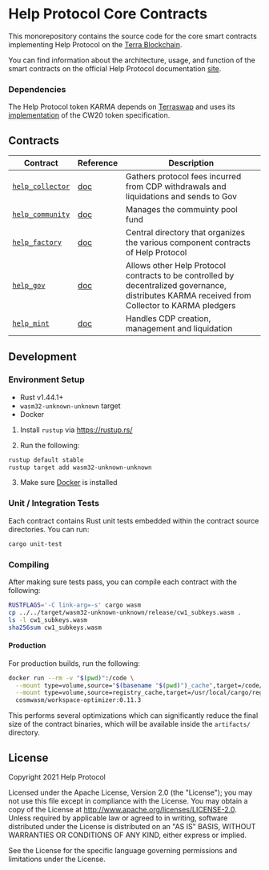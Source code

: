 # Help Protocol Core Contracts

This monorepository contains the source code for the core smart contracts implementing Help Protocol on the [Terra Blockchain](https://terra.money).

You can find information about the architecture, usage, and function of the smart contracts on the official Help Protocol documentation [site](https://docs.help.protocol.onchain.engineer/smart-contracts/architecture).

### Dependencies

The Help Protocol token KARMA depends on [Terraswap](https://terraswap.io) and uses its [implementation](https://github.com/terraswap/terraswap) of the CW20 token specification.

## Contracts

| Contract                                            | Reference                                              | Description                                                                                                                        |
| --------------------------------------------------- | ------------------------------------------------------ | ---------------------------------------------------------------------------------------------------------------------------------- |
| [`help_collector`](./contracts/help_collector)  | [doc](https://docs.help.protocol.onchain.engineer/smart-contracts/collector) | Gathers protocol fees incurred from CDP withdrawals and liquidations and sends to Gov                                              |
| [`help_community`](../contracts/help_community) | [doc](https://docs.help.protocol.onchain.engineer/smart-contracts/community) | Manages the commuinty pool fund                                                                                                    |
| [`help_factory`](./contracts/help_factory)      | [doc](https://docs.help.protocol.onchain.engineer/smart-contracts/factory)   | Central directory that organizes the various component contracts of Help Protocol                                                       |
| [`help_gov`](./contracts/help_gov)              | [doc](https://docs.help.protocol.onchain.engineer/smart-contracts/gov)       | Allows other Help Protocol contracts to be controlled by decentralized governance, distributes KARMA received from Collector to KARMA pledgers |
| [`help_mint`](./contracts/help_mint)            | [doc](https://docs.help.protocol.onchain.engineer/smart-contracts/mint)      | Handles CDP creation, management and liquidation                                                                                   |

## Development

### Environment Setup

- Rust v1.44.1+
- `wasm32-unknown-unknown` target
- Docker

1. Install `rustup` via https://rustup.rs/

2. Run the following:

```sh
rustup default stable
rustup target add wasm32-unknown-unknown
```

3. Make sure [Docker](https://www.docker.com/) is installed

### Unit / Integration Tests

Each contract contains Rust unit tests embedded within the contract source directories. You can run:

```sh
cargo unit-test
```

### Compiling

After making sure tests pass, you can compile each contract with the following:

```sh
RUSTFLAGS='-C link-arg=-s' cargo wasm
cp ../../target/wasm32-unknown-unknown/release/cw1_subkeys.wasm .
ls -l cw1_subkeys.wasm
sha256sum cw1_subkeys.wasm
```

#### Production

For production builds, run the following:

```sh
docker run --rm -v "$(pwd)":/code \
  --mount type=volume,source="$(basename "$(pwd)")_cache",target=/code/target \
  --mount type=volume,source=registry_cache,target=/usr/local/cargo/registry \
  cosmwasm/workspace-optimizer:0.11.3
```

This performs several optimizations which can significantly reduce the final size of the contract binaries, which will be available inside the `artifacts/` directory.

## License

Copyright 2021 Help Protocol

Licensed under the Apache License, Version 2.0 (the "License"); you may not use this file except in compliance with the License. You may obtain a copy of the License at http://www.apache.org/licenses/LICENSE-2.0. Unless required by applicable law or agreed to in writing, software distributed under the License is distributed on an "AS IS" BASIS, WITHOUT WARRANTIES OR CONDITIONS OF ANY KIND, either express or implied.

See the License for the specific language governing permissions and limitations under the License.
